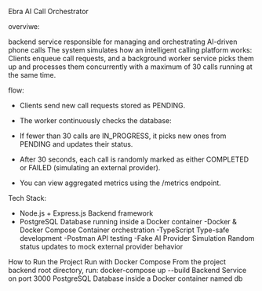 Ebra AI Call Orchestrator

overviwe: 

backend service responsible for managing and orchestrating AI-driven phone calls
The system simulates how an intelligent calling platform works:
Clients enqueue call requests, and a background worker service picks them up and processes them concurrently with a maximum of 30 calls running at the same time.

flow:
- Clients send new call requests stored as PENDING.

- The worker continuously checks the database:

- If fewer than 30 calls are IN_PROGRESS, it picks new ones from PENDING and updates their status.

- After 30 seconds, each call is randomly marked as either COMPLETED or FAILED (simulating an external provider).

- You can view aggregated metrics using the /metrics endpoint.

Tech Stack:

- Node.js + Express.js Backend framework
- PostgreSQL Database running inside a Docker container
-Docker & Docker Compose Container orchestration
-TypeScript Type-safe development
-Postman API testing
-Fake AI Provider Simulation Random status updates to mock external provider behavior

How to Run the Project
Run with Docker Compose From the project backend root directory, run: docker-compose up --build
Backend Service on port 3000
PostgreSQL Database  inside a Docker container named db




